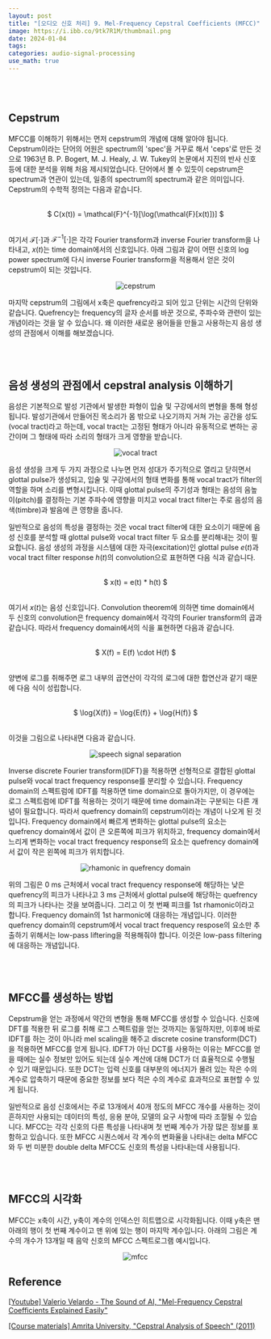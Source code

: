 ```yaml
---
layout: post
title: "[오디오 신호 처리] 9. Mel-Frequency Cepstral Coefficients (MFCC)"
image: https://i.ibb.co/9tk7R1M/thumbnail.png
date: 2024-01-04
tags: 
categories: audio-signal-processing
use_math: true
---
```


<br><br>

## Cepstrum
<!-- excerpt-start -->
MFCC를 이해하기 위해서는 먼저 cepstrum의 개념에 대해 알아야 됩니다. Cepstrum이라는 단어의 어원은 spectrum의 'spec'을 거꾸로 해서 'ceps'로 만든 것으로 1963년 B. P. Bogert, M. J. Healy, J. W. Tukey의 논문에서 지진의 반사 신호 등에 대한 분석을 위해 처음 제시되었습니다. 단어에서 볼 수 있듯이 cepstrum은 spectrum과 연관이 있는데, 일종의 spectrum의 spectrum과 같은 의미입니다. Cepstrum의 수학적 정의는 다음과 같습니다.

<br>
<center> $ C(x(t)) = \mathcal{F}^{-1}[\log(\mathcal{F}[x(t)])]  $ </center>
<br>

여기서 $\mathcal{F}[\cdot]$과 $\mathcal{F}^{-1}[\cdot]$은 각각 Fourier transform과 inverse Fourier transform을 나타내고, $x(t)$는 time domain에서의 신호입니다. 아래 그림과 같이 어떤 신호의 log power spectrum에 다시 inverse Fourier transform을 적용해서 얻은 것이 cepstrum이 되는 것입니다.

<p align="center">
  <img src="https://i.ibb.co/p0pSPqg/cepstrum-making.png" alt="cepstrum" border="0">
</p>

마지막 cepstrum의 그림에서 x축은 quefrency라고 되어 있고 단위는 시간의 단위와 같습니다. Quefrency는 frequency의 글자 순서를 바꾼 것으로, 주파수와 관련이 있는 개념이라는 것을 알 수 있습니다. 왜 이러한 새로운 용어들을 만들고 사용하는지 음성 생성의 관점에서 이해를 해보겠습니다.

<br><br>

## 음성 생성의 관점에서 cepstral analysis 이해하기

음성은 기본적으로 발성 기관에서 발생한 파형이 입술 및 구강에서의 변형을 통해 형성됩니다. 발성기관에서 만들어진 목소리가 몸 밖으로 나오기까지 거쳐 가는 공간을 성도(vocal tract)라고 하는데, vocal tract는 고정된 형태가 아니라 유동적으로 변하는 공간이며 그 형태에 따라 소리의 형태가 크게 영향을 받습니다.

<p align="center">
  <img src="https://i.ibb.co/Wfp50xB/vocal-tract.png" alt="vocal tract" border="0">
</p>

음성 생성을 크게 두 가지 과정으로 나누면 먼저 성대가 주기적으로 열리고 닫히면서 glottal pulse가 생성되고, 입술 및 구강에서의 형태 변화를 통해 vocal tract가 filter의 역할을 하며 소리를 변형시킵니다. 이때 glottal pulse의 주기성과 형태는 음성의 음높이(pitch)를 결정하는 기본 주파수에 영향을 미치고 vocal tract filter는 주로 음성의 음색(timbre)과 발음에 큰 영향을 줍니다.

일반적으로 음성의 특성을 결정하는 것은 vocal tract filter에 대한 요소이기 때문에 음성 신호를 분석할 때 glottal pulse와 vocal tract filter 두 요소를 분리해내는 것이 필요합니다. 음성 생성의 과정을 시스템에 대한 자극(excitation)인 glottal pulse $e(t)$과 vocal tract filter response $h(t)$의 convolution으로 표현하면 다음 식과 같습니다.

<br>
<center> $ x(t) = e(t) * h(t) $ </center>
<br>

여기서 $x(t)$는 음성 신호입니다. Convolution theorem에 의하면 time domain에서 두 신호의 convolution은 frequency domain에서 각각의 Fourier transform의 곱과 같습니다. 따라서 frequency domain에서의 식을 표현하면 다음과 같습니다.

<br>
<center> $ X(f) = E(f) \cdot H(f) $ </center>
<br>

양변에 로그를 취해주면 로그 내부의 곱연산이 각각의 로그에 대한 합연산과 같기 때문에 다음 식이 성립합니다.

<br>
<center> $ \log{X(f)} = \log{E(f)} + \log{H(f)} $ </center>
<br>

이것을 그림으로 나타내면 다음과 같습니다.

<p align="center">
  <img src="https://i.ibb.co/MsS8MxQ/speech-separation.png" alt="speech signal separation" border="0">
</p>

Inverse discrete Fourier transform(IDFT)을 적용하면 선형적으로 결합된 glottal pulse와 vocal tract frequency response를 분리할 수 있습니다. Frequency domain의 스펙트럼에 IDFT를 적용하면 time domain으로 돌아가지만, 이 경우에는 로그 스펙트럼에 IDFT를 적용하는 것이기 때문에 time domain과는 구분되는 다른 개념이 필요합니다. 따라서 quefrency domain의 cepstrum이라는 개념이 나오게 된 것입니다. Frequency domain에서 빠르게 변화하는 glottal pulse의 요소는 quefrency domain에서 값이 큰 오른쪽에 피크가 위치하고, frequency domain에서 느리게 변화하는 vocal tract frequency response의 요소는 quefrency domain에서 값이 작은 왼쪽에 피크가 위치합니다.

<p align="center">
  <img src="https://i.ibb.co/VjMzBgv/rhamonic.png" alt="rhamonic in quefrency domain" border="0">
</p>

위의 그림은 0 ms 근처에서 vocal tract frequency response에 해당하는 낮은 quefrency의 피크가 나타나고 3 ms 근처에서 glottal pulse에 해당하는 quefrency의 피크가 나타나는 것을 보여줍니다. 그리고 이 첫 번째 피크를 1st rhamonic이라고 합니다. Frequency domain의 1st harmonic에 대응하는 개념입니다. 이러한 quefrency domain의 cepstrum에서 vocal tract frequency respose의 요소만 추출하기 위해서는 low-pass liftering을 적용해줘야 합니다. 이것은 low-pass filtering에 대응하는 개념입니다.

<br><br>

## MFCC를 생성하는 방법

Cepstrum을 얻는 과정에서 약간의 변형을 통해 MFCC를 생성할 수 있습니다. 신호에 DFT를 적용한 뒤 로그를 취해 로그 스펙트럼을 얻는 것까지는 동일하지만, 이후에 바로 IDFT를 하는 것이 아니라 mel scaling을 해주고 discrete cosine transform(DCT)을 적용하면 MFCC를 얻게 됩니다. IDFT가 아닌 DCT를 사용하는 이유는 MFCC를 얻을 때에는 실수 정보만 있어도 되는데 실수 계산에 대해 DCT가 더 효율적으로 수행될 수 있기 때문입니다. 또한 DCT는 입력 신호를 대부분의 에너지가 몰려 있는 작은 수의 계수로 압축하기 때문에 중요한 정보를 보다 적은 수의 계수로 효과적으로 표현할 수 있게 됩니다.

일반적으로 음성 신호에서는 주로 13개에서 40개 정도의 MFCC 개수를 사용하는 것이 흔하지만 사용되는 데이터의 특성, 응용 분야, 모델의 요구 사항에 따라 조절될 수 있습니다. MFCC는 각각 신호의 다른 특성을 나타내며 첫 번째 계수가 가장 많은 정보를 포함하고 있습니다. 또한 MFCC 시퀀스에서 각 계수의 변화율을 나타내는 delta MFCC와 두 번 미분한 double delta MFCC도 신호의 특성을 나타내는데 사용됩니다.

<br><br>

## MFCC의 시각화

MFCC는 x축이 시간, y축이 계수의 인덱스인 히트맵으로 시각화됩니다. 이때 y축은 맨 아래의 행이 첫 번째 계수이고 맨 위에 있는 행이 마지막 계수입니다. 아래의 그림은 계수의 개수가 13개일 때 음악 신호의 MFCC 스펙트로그램 예시입니다.

<p align="center">
  <img src="https://i.ibb.co/5MYrCsB/mfcc.png" alt="mfcc" border="0">
</p>

## Reference

[[Youtube] Valerio Velardo - The Sound of AI, "Mel-Frequency Cepstral Coefficients Explained Easily"](https://youtu.be/4_SH2nfbQZ8?feature=shared)

[[Course materials] Amrita University, "Cepstral Analysis of Speech" (2011)](https://vlab.amrita.edu/?sub=3&brch=164&sim=615&cnt=1)

